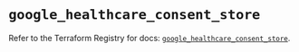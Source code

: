 # `google_healthcare_consent_store`

Refer to the Terraform Registry for docs: [`google_healthcare_consent_store`](https://registry.terraform.io/providers/hashicorp/google/6.19.0/docs/resources/healthcare_consent_store).
